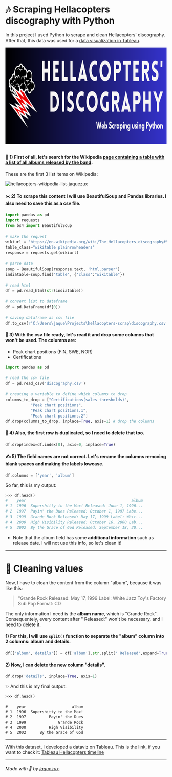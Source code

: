 # 🎶 Scraping Hellacopters discography with Python 


In this project I used Python to scrape and clean Hellacopters' discography. After that, this data was used for a [data visualization in Tableau](https://public.tableau.com/app/profile/jaqueline.bianco/viz/HellacoptersDiscography/Dashboard1).

<img alt="hellacopters-banner-jaquezux" src="hellacopters-banner.png" height="300" >


##

#### 🔎 1) First of all, let's search for the Wikipedia [page containing a table with a list of all albums released by the band](https://en.wikipedia.org/wiki/The_Hellacopters_discography#Singles).
These are the first 3 list items on Wikipedia:


<img alt="hellacopters-wikipedia-list-jaquezux" src="https://user-images.githubusercontent.com/97712990/229363434-aed20bb1-a640-466c-8a2e-69bbef0c8454.png" height="300">


#### ✂️ 2) To scrape this content I will use BeautifulSoup and Pandas libraries. I also need to save this as a csv file.

```python
import pandas as pd
import requests
from bs4 import BeautifulSoup

# make the request
wikiurl = 'https://en.wikipedia.org/wiki/The_Hellacopters_discography#Singles'
table_class="wikitable plainrowheaders"
response = requests.get(wikiurl)

# parse data
soup = BeautifulSoup(response.text, 'html.parser')
indiatable=soup.find('table', {'class':"wikitable"})

# read html
df = pd.read_html(str(indiatable))

# convert list to dataframe
df = pd.DataFrame(df[0])

# saving dataframe as csv file
df.to_csv(r'C:\Users\jaque\Projects\hellacopters-scrap\discography.csv', index=False, header=True)
```


#### 🧹 3) With the csv file ready, let's read it and drop some columns that won't be used. The columns are:
  - Peak chart positions (FIN, SWE, NOR)
  - Certifications

```python
import pandas as pd

# read the csv file
df = pd.read_csv('discography.csv')

# creating a variable to define which columns to drop
columns_to_drop = ["Certifications(sales thresholds)", 
           "Peak chart positions", 
           "Peak chart positions.1", 
           "Peak chart positions.2"]
df.drop(columns_to_drop, inplace=True, axis=1) # drop the columns
```

#### 🧹 4) Also, the first row is duplicated, so I need to delete that too.
```python
df.drop(index=df.index[0], axis=0, inplace=True)
```

#### ✍️ 5) The field names are not correct. Let's rename the columns removing blank spaces and making the labels lowcase.
```python
df.columns = ['year', 'album']
```

So far, this is my output:
```python
>>> df.head()
#    year                                              album
# 1  1996  Supershitty to the Max! Released: June 1, 1996...
# 2  1997  Payin' the Dues Released: October 1, 1997 Labe...
# 3  1999  Grande Rock Released: May 17, 1999 Label: Whit...
# 4  2000  High Visibility Released: October 16, 2000 Lab...
# 5  2002  By the Grace of God Released: September 18, 20...
```
* Note that the album field has some **additional information** such as release date. I will not use this info, so let's clean it!

---

# 🧼 Cleaning values

Now, I have to clean the content from the column "album", because it was like this:
>"Grande Rock Released: May 17, 1999 Label: White Jazz Toy's Factory Sub Pop Format: CD

The only information I need is the **album name**, which is "Grande Rock". Consequentely, every content after " Released:" won't be necessary, and I need to delete it.
#### 1) For this, I will use ```split()``` function to separate the "album" column into 2 columns: album and details.

```python
df[['album','details']] = df['album'].str.split(' Released',expand=True)
```

#### 2) Now, I can delete the new column "details".
```python
df.drop('details', inplace=True, axis=1)
```

✨ And this is my final output:
```
>>> df.head()

#    year                    album
# 1  1996  Supershitty to the Max!
# 2  1997          Payin' the Dues
# 3  1999              Grande Rock
# 4  2000          High Visibility
# 5  2002      By the Grace of God
```

---

With this dataset, I developed a dataviz on Tableau. This is the link, if you want to check it:
[Tableau Hellacopters timeline](https://public.tableau.com/app/profile/jaqueline.bianco/viz/HellacoptersDiscography/Dashboard1)

---
###### Made with 🤎 by [jaquezux](https://www.linkedin.com/in/jaquelinebianco/).
